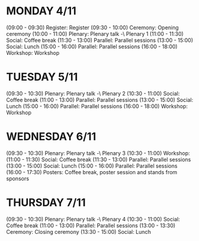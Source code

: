 
# MONDAY 4/11
(09:00 - 09:30) Register: Register
(09:30 - 10:00) Ceremony: Opening ceremony
(10:00 - 11:00) Plenary: Plenary talk -\\ Plenary 1
(11:00 - 11:30) Social: Coffee break
(11:30 - 13:00) Parallel: Parallel sessions
(13:00 - 15:00) Social: Lunch
(15:00 - 16:00) Parallel: Parallel sessions
(16:00 - 18:00) Workshop: Workshop

# TUESDAY 5/11
(09:30 - 10:30) Plenary: Plenary talk -\\ Plenary 2
(10:30 - 11:00) Social: Coffee break
(11:00 - 13:00) Parallel: Parallel sessions
(13:00 - 15:00) Social: Lunch
(15:00 - 16:00) Parallel: Parallel sessions
(16:00 - 18:00) Workshop: Workshop

# WEDNESDAY 6/11
(09:30 - 10:30) Plenary: Plenary talk -\\ Plenary 3
(10:30 - 11:00) Workshop:
(11:00 - 11:30) Social: Coffee break
(11:30 - 13:00) Parallel: Parallel sessions
(13:00 - 15:00) Social: Lunch
(15:00 - 16:00) Parallel: Parallel sessions
(16:00 - 17:30) Posters: Coffee break, poster session and stands from sponsors

# THURSDAY 7/11
(09:30 - 10:30) Plenary: Plenary talk -\\ Plenary 4
(10:30 - 11:00) Social: Coffee break
(11:00 - 13:00) Parallel: Parallel sessions
(13:00 - 13:30) Ceremony: Closing ceremony
(13:30 - 15:00) Social: Lunch


